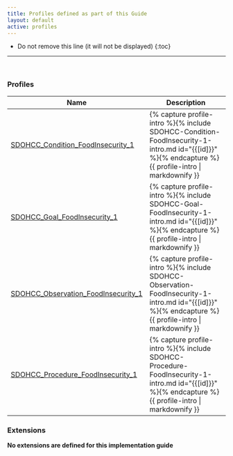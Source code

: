 ```yaml
---
title: Profiles defined as part of this Guide
layout: default
active: profiles
---
```


<!-- { :.no_toc } -->

<!-- TOC  the css styling for this is \pages\assets\css\project.css under 'markdown-toc'-->

* Do not remove this line (it will not be displayed)
{:toc}

<!-- end TOC -->

---
<br />

### Profiles

<table>
<thead>
<tr>
<th>Name</th>
<th>Description</th>
</tr>
</thead>
<tbody>
<tr>
<td><a href="StructureDefinition-SDOHCC-Condition-FoodInsecurity-1.html">SDOHCC_Condition_FoodInsecurity_1</a></td>
<td>{% capture profile-intro %}{% include SDOHCC-Condition-FoodInsecurity-1-intro.md id="{{[id]}}" %}{% endcapture %}{{ profile-intro | markdownify }}</td>
</tr>
<tr>
<td><a href="StructureDefinition-SDOHCC-Goal-FoodInsecurity-1.html">SDOHCC_Goal_FoodInsecurity_1</a></td>
<td>{% capture profile-intro %}{% include SDOHCC-Goal-FoodInsecurity-1-intro.md id="{{[id]}}" %}{% endcapture %}{{ profile-intro | markdownify }}</td>
</tr>
<tr>
<td><a href="StructureDefinition-SDOHCC-Observation-FoodInsecurity-1.html">SDOHCC_Observation_FoodInsecurity_1</a></td>
<td>{% capture profile-intro %}{% include SDOHCC-Observation-FoodInsecurity-1-intro.md id="{{[id]}}" %}{% endcapture %}{{ profile-intro | markdownify }}</td>
</tr>
<tr>
<td><a href="StructureDefinition-SDOHCC-Procedure-FoodInsecurity-1.html">SDOHCC_Procedure_FoodInsecurity_1</a></td>
<td>{% capture profile-intro %}{% include SDOHCC-Procedure-FoodInsecurity-1-intro.md id="{{[id]}}" %}{% endcapture %}{{ profile-intro | markdownify }}</td>
</tr>
</tbody>
</table>


### Extensions

**No extensions are defined for this implementation guide**

